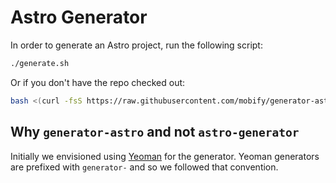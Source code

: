 Astro Generator
===============

In order to generate an Astro project, run the following script:

```sh
./generate.sh
```

Or if you don't have the repo checked out:

```sh
bash <(curl -fsS https://raw.githubusercontent.com/mobify/generator-astro/master/generator.sh)
```

Why `generator-astro` and not `astro-generator`
-----------------------------------------------

Initially we envisioned using [Yeoman](http://yeoman.io/) for the generator. Yeoman generators are prefixed with `generator-` and so we followed that convention. 
